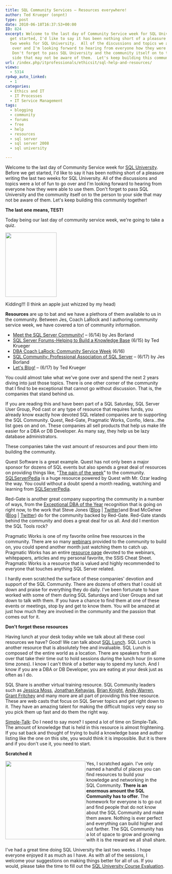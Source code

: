 ```yaml
---
title: SQL Community Services – Resources everywhere!
author: Ted Krueger (onpnt)
type: post
date: 2010-06-18T16:37:53+00:00
ID: 824
excerpt: Welcome to the last day of Community Service week for SQL University.  Before we 
  get started, I'd like to say it has been nothing short of a pleasure writing the last 
  two weeks for SQL University.  All of the discussions and topics we a lot of fun to go
   over and I'm looking forward to hearing from everyone how they were able to use them.  
   Don't forget to pass SQL University and the community itself on to the person to your 
   side that may not be aware of them.  Let's keep building this community together!
url: /index.php/itprofessionals/ethicsit/sql-help-and-resources/
views:
  - 5314
rp4wp_auto_linked:
  - 1
categories:
  - Ethics and IT
  - IT Processes
  - IT Service Management
tags:
  - blogging
  - community
  - forums
  - free
  - help
  - resources
  - sql server
  - sql server 2008
  - sql university

---
```

Welcome to the last day of Community Service week for [SQL University][1]. Before we get started, I'd like to say it has been nothing short of a pleasure writing the last two weeks for SQL University. All of the discussions and topics were a lot of fun to go over and I'm looking forward to hearing from everyone how they were able to use them. Don't forget to pass SQL University and the community itself on to the person to your side that may not be aware of them. Let's keep building this community together!

**The last one means, TEST!**

Today being our last day of community service week, we're going to take a quiz. 

<div class="image_block">
  <img src="/wp-content/uploads/blogs/ITProfessionals/quiz.gif" alt="" title="" width="160" height="201" />
</div>

Kidding!!! (I think an apple just whizzed by my head)

**Resources** are up to bat and we have a plethora of them available to us in the community. Between Jes, Coach LaRock and I authoring community service week, we have covered a ton of community information. 

  * [Meet the SQL Server Community!][2] – (6/14) by Jes Borland
  * [SQL Server Forums-Helping to Build a Knowledge Base][3] (6/15) by Ted Krueger 
  * [DBA Coach LaRock: Community Service Week][4] (6/16)
  * [SQL Community: Professional Association of SQL Server][5] – (6/17) by Jes Borland
  * [Let's Blog!][6] – (6/17) by Ted Krueger

You could almost take what we've gone over and spend the next 2 years diving into just those topics. There is one other corner of the community that I find to be exceptional that cannot go without discussion. That is, the companies that stand behind us. 

If you are reading this and have been part of a SQL Saturday, SQL Server User Group, Pod cast or any type of resource that requires funds, you already know exactly how devoted SQL related companies are to supporting the SQL Community. Quest, Red-Gate, Pragmatic Works, Confio, Idera...the list goes on and on. These companies all sell products that help us make life easier for a DBA or DB Developer. As many say, they help us be lazy database administrators.

These companies take the vast amount of resources and pour them into building the community. 

Quest Software is a great example. Quest has not only been a major sponsor for dozens of SQL events but also spends a great deal of resources on providing things like, "[The pain of the week][7]" to the community. [SQLServerPedia][8] is a huge resource powered by Quest with Mr. Ozar leading the way. You could without a doubt spend a month reading, watching and learning from [SQLServerPedia][8]. 

Red-Gate is another great company supporting the community in a number of ways, from the [Exceptional DBA of the Year][9] recognition that is going on right now, to the work that Steve Jones ([Blog][10] | [Twitter][11])and Brad McGehee ([Blog][12] | [Twitter][13]) do for the community backed by Red-Gate. Red-Gate stands behind the community and does a great deal for us all. And did I mention the SQL Tools rock?

Pragmatic Works is one of my favorite online free resources in the community. There are so many [webinars][14] provided to the community to build on, you could spend another month just watching them to catch up. Pragmatic Works has an entire [resource page][15] devoted to the webinars, whitepapers, articles and my personal favorite, the SSIS Cheat Sheet. Pragmatic Works is a resource that is valued and highly recommended to everyone that touches anything SQL Server related.

I hardly even scratched the surface of these companies' devotion and support of the SQL Community. There are dozens of others that I could sit down and praise for everything they do daily. I've been fortunate to have worked with some of them during SQL Saturdays and User Groups and sat down to talk with them. If you have a chance to find them at one of these events or meetings, stop by and get to know them. You will be amazed at just how much they are involved in the community and the passion that comes out for it. 

**Don't forget these resources**

Having lunch at your desk today while we talk about all these cool resources we have? Good! We can talk about [SQL Lunch][16]. SQL Lunch is another resource that is absolutely free and invaluable. SQL Lunch is composed of the entire world as a location. There are speakers from all over that take their time out to hold sessions during the lunch hour (in some time zones). I know I can't think of a better way to spend my lunch. And I know if you are a DBA or DB Developer, you are eating at your desk just as often as I do.

SQL Share is another virtual training resource. SQL Community leaders such as [Jessica Moss][17], [Jonathan Kehayias][18], [Brian Knight][19], [Andy Warren][20], [Grant Fritchey][21] and many more are all part of providing this free resource. These are web casts that focus on SQL Server topics and get right down to it. They have an amazing talent for making the difficult topics very easy so you pick them up fast and do them the right way.

[Simple-Talk][22]: Do I need to say more? I spend a lot of time on Simple-Talk. The amount of knowledge that is held in this resource is almost frightening. If you sat back and thought of trying to build a knowledge base and author listing like the one on this site, you would think it is impossible. But it is there and if you don't use it, you need to start.

**Scratched it**

<div class="image_block">
  <img src="/wp-content/uploads/blogs/ITProfessionals/scratch.gif" alt="" title="" width="250" height="245" align="left" />
</div>

Yes, I scratched again. I've only named a handful of places you can find resources to build your knowledge and networking in the SQL Community. **There is an enormous amount the SQL Community has to offer**. The homework for everyone is to go out and find people that do not know about the SQL Community and make them aware. Nothing is ever perfect and everything can build higher and out farther. The SQL Community has a lot of space to grow and growing with it is the reward we all shall share.

I've had a great time doing SQL University the last two weeks. I hope everyone enjoyed it as much as I have. As with all of the sessions, I welcome your suggestions on making things better for all of us. If you would, please take the time to fill out the [SQL University Course Evaluation][23].

 [1]: http://sqlchicken.com/sql-university
 [2]: http://jesborland.wordpress.com/2010/06/14/meet-the-sql-server-community/
 [3]: /index.php/ITProfessionals/EthicsIT/sql-community-tech-forums
 [4]: http://thomaslarock.com/2010/06/sql-university-community-service-week/
 [5]: http://jesborland.wordpress.com/2010/06/17/sql-community-professional-association-of-sql-server/
 [6]: /index.php/ITProfessionals/EthicsIT/sql-community-blogging
 [7]: http://sqlserver.quest.com/kbcategory.jspa?categoryID=291
 [8]: http://sqlserverpedia.com/
 [9]: http://www.exceptionaldba.com/
 [10]: http://www.sqlservercentral.com/blogs/steve_jones/default.aspx
 [11]: http://twitter.com/way0utwest
 [12]: http://www.bradmcgehee.com/
 [13]: http://twitter.com/bradmcgehee
 [14]: http://www.pragmaticworks.com/Resources/webinars/Default.aspx
 [15]: http://www.pragmaticworks.com/Resources/Default.aspx
 [16]: http://www.sqllunch.com/
 [17]: http://www.sqlshare.com/profiles/13986/JessicaMoss.aspx
 [18]: http://www.sqlshare.com/profiles/1379/Jonathan-Kehayias.aspx
 [19]: http://www.sqlshare.com/profiles/7/Brian-Knight.aspx
 [20]: http://www.sqlshare.com/profiles/18/Andy-Warren.aspx
 [21]: http://www.sqlshare.com/profiles/2626/Grant-Fritchey.aspx
 [22]: http://www.simple-talk.com/sql/
 [23]: https://spreadsheets.google.com/a/sqlchicken.com/viewform?hl=en&formkey=dDBoSW02QldrTTc2dER3WVZheUlEX3c6MQ#gid=0